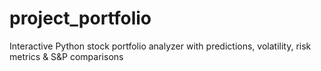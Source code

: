 # project_portfolio
Interactive Python stock portfolio analyzer with predictions, volatility, risk metrics &amp; S&amp;P comparisons
